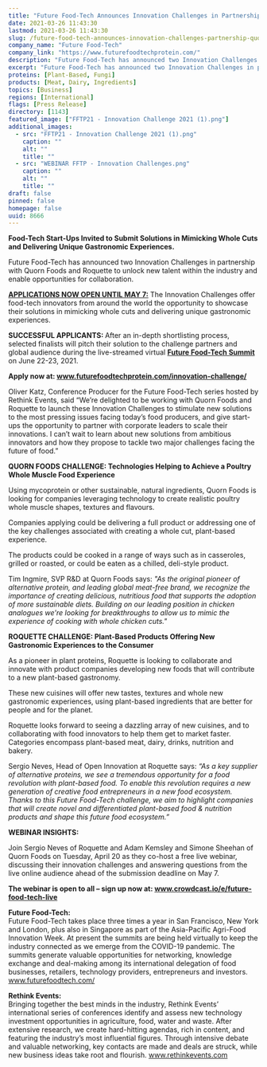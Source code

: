 ```yaml
---
title: "Future Food-Tech Announces Innovation Challenges in Partnership with Quorn Foods and Roquette"
date: 2021-03-26 11:43:30
lastmod: 2021-03-26 11:43:30
slug: /future-food-tech-announces-innovation-challenges-partnership-quorn-foods-and-roquette
company_name: "Future Food-Tech"
company_link: "https://www.futurefoodtechprotein.com/"
description: "Future Food-Tech has announced two Innovation Challenges in partnership with Quorn Foods and Roquette to unlock new talent within the industry and enable opportunities for collaboration."
excerpt: "Future Food-Tech has announced two Innovation Challenges in partnership with Quorn Foods and Roquette to unlock new talent within the industry and enable opportunities for collaboration."
proteins: [Plant-Based, Fungi]
products: [Meat, Dairy, Ingredients]
topics: [Business]
regions: [International]
flags: [Press Release]
directory: [1143]
featured_image: ["FFTP21 - Innovation Challenge 2021 (1).png"]
additional_images:
  - src: "FFTP21 - Innovation Challenge 2021 (1).png"
    caption: ""
    alt: ""
    title: ""
  - src: "WEBINAR FFTP - Innovation Challenges.png"
    caption: ""
    alt: ""
    title: ""
draft: false
pinned: false
homepage: false
uuid: 8666
---
```

<p><strong>Food-Tech Start-Ups Invited to Submit Solutions in Mimicking Whole Cuts and Delivering Unique Gastronomic Experiences.</strong></p>
<p>Future Food-Tech has announced two Innovation Challenges in partnership with Quorn Foods and Roquette to unlock new talent within the industry and enable opportunities for collaboration.</p>
<p><a href="https://www.futurefoodtechprotein.com/innovation-challenges/"><strong>APPLICATIONS NOW OPEN UNTIL MAY 7:</strong></a> The Innovation Challenges offer food-tech innovators from around the world the opportunity to showcase their solutions in mimicking whole cuts and delivering unique gastronomic experiences.</p>
<p><strong>SUCCESSFUL APPLICANTS: </strong>After an in-depth shortlisting process, selected finalists will pitch their solution to the challenge partners and global audience during the live-streamed virtual <a href="https://futurefoodtechprotein.com/"><strong>Future Food-Tech Summit</strong></a> on June 22-23, 2021.</p>
<p><strong>Apply now at: </strong><a href="http://www.futurefoodtechprotein.com/innovation-challenge/"><strong>www.futurefoodtechprotein.com/innovation-challenge/</strong></a><strong> </strong></p>
<p>Oliver Katz, Conference Producer for the Future Food-Tech series hosted by Rethink Events, said “We’re delighted to be working with Quorn Foods and Roquette to launch these Innovation Challenges to stimulate new solutions to the most pressing issues facing today’s food producers, and give start-ups the opportunity to partner with corporate leaders to scale their innovations. I can’t wait to learn about new solutions from ambitious innovators and how they propose to tackle two major challenges facing the future of food.”</p>
<p><strong>QUORN FOODS CHALLENGE: Technologies Helping to Achieve a Poultry Whole Muscle Food Experience</strong></p>
<p>Using mycoprotein or other sustainable, natural ingredients, Quorn Foods is looking for companies leveraging technology to create realistic poultry whole muscle shapes, textures and flavours.</p>
<p>Companies applying could be delivering a full product or addressing one of the key challenges associated with creating a whole cut, plant-based experience.</p>
<p>The products could be cooked in a range of ways such as in casseroles, grilled or roasted, or could be eaten as a chilled, deli-style product.</p>
<p>Tim Ingmire, SVP R&D at Quorn Foods says: <em>"As the original pioneer of alternative protein, and leading global meat-free brand, we recognize the importance of creating delicious, nutritious food that supports the adoption of more sustainable diets. Building on our leading position in chicken analogues we're looking for breakthroughs to allow us to mimic the experience of cooking with whole chicken cuts." </em></p>
<p><strong>ROQUETTE CHALLENGE: Plant-Based Products Offering New Gastronomic Experiences to the Consumer</strong></p>
<p>As a pioneer in plant proteins, Roquette is looking to collaborate and innovate with product companies developing new foods that will contribute to a new plant-based gastronomy.</p>
<p>These new cuisines will offer new tastes, textures and whole new gastronomic experiences, using plant-based ingredients that are better for people and for the planet.</p>
<p>Roquette looks forward to seeing a dazzling array of new cuisines, and to collaborating with food innovators to help them get to market faster. Categories encompass plant-based meat, dairy, drinks, nutrition and bakery.</p>
<p>Sergio Neves, Head of Open Innovation at Roquette says:<em> “As a key supplier of alternative proteins, we see a tremendous opportunity for a food revolution with plant-based food. To enable this revolution requires a new generation of creative food entrepreneurs in a new food ecosystem. Thanks to this Future Food-Tech challenge, we aim to highlight companies that will create novel and differentiated plant-based food & nutrition products and shape this future food ecosystem.”</em></p>
<p><strong>WEBINAR INSIGHTS:</strong></p>
<p>Join Sergio Neves of Roquette and Adam Kemsley and Simone Sheehan of Quorn Foods on Tuesday, April 20 as they co-host a free live webinar, discussing their innovation challenges and answering questions from the live online audience ahead of the submission deadline on May 7.</p>
<p><strong>The webinar is open to all – sign up now at: </strong><a href="http://www.crowdcast.io/e/future-food-tech-live"><strong>www.crowdcast.io/e/future-food-tech-live</strong></a><strong> </strong></p>
<p><strong>Future Food-Tech:</strong><br />
Future Food-Tech takes place three times a year in San Francisco, New York and London, plus also in Singapore as part of the Asia-Pacific Agri-Food Innovation Week. At present the summits are being held virtually to keep the industry connected as we emerge from the COVID-19 pandemic. The summits generate valuable opportunities for networking, knowledge exchange and deal-making among its international delegation of food businesses, retailers, technology providers, entrepreneurs and investors. <a href="http://www.futurefoodtech.com/">www.futurefoodtech.com/</a></p>
<p><strong>Rethink Events: </strong><br />
Bringing together the best minds in the industry, Rethink Events’ international series of conferences identify and assess new technology investment opportunities in agriculture, food, water and waste. After extensive research, we create hard-hitting agendas, rich in content, and featuring the industry’s most influential figures. Through intensive debate and valuable networking, key contacts are made and deals are struck, while new business ideas take root and flourish. <a href="http://www.rethinkevents.com">www.rethinkevents.com</a></p>
